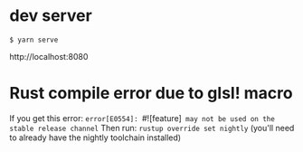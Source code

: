 # dev server

```
$ yarn serve
```

http://localhost:8080

# Rust compile error due to glsl! macro

If you get this error: `error[E0554]: `#![feature]` may not be used on the stable release channel`
Then run: `rustup override set nightly` (you'll need to already have the nightly toolchain installed)